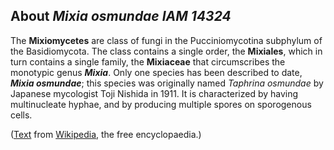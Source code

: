 About *Mixia osmundae IAM 14324*
--------------------------------



The **Mixiomycetes** are class of fungi in the Pucciniomycotina
subphylum of the Basidiomycota. The class contains a single order, the
**Mixiales**, which in turn contains a single family, the **Mixiaceae**
that circumscribes the monotypic genus ***Mixia***. Only one species has
been described to date, ***Mixia osmundae***; this species was
originally named *Taphrina osmundae* by Japanese mycologist Toji Nishida
in 1911. It is characterized by having multinucleate hyphae, and by
producing multiple spores on sporogenous cells.

([Text](http://en.wikipedia.org/wiki/Mixiomycetes) from
[Wikipedia](http://en.wikipedia.org/), the free encyclopaedia.)
